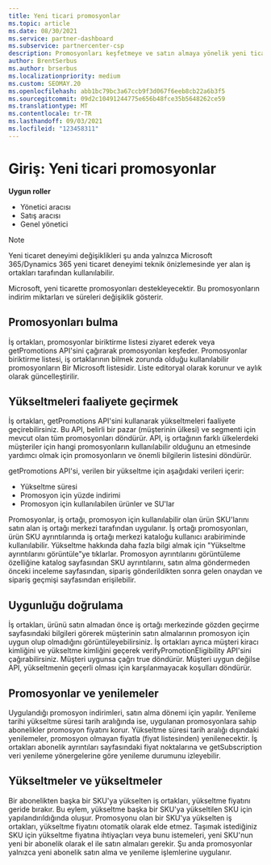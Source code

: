 ```yaml
---
title: Yeni ticari promosyonlar
ms.topic: article
ms.date: 08/30/2021
ms.service: partner-dashboard
ms.subservice: partnercenter-csp
description: Promosyonları keşfetmeye ve satın almaya yönelik yeni ticari deneyimler hakkında bilgi edinin.
author: BrentSerbus
ms.author: brserbus
ms.localizationpriority: medium
ms.custom: SEOMAY.20
ms.openlocfilehash: abb1bc79bc3a67ccb9f3d067f6eeb8cb22a6b3f5
ms.sourcegitcommit: 09d2c10491244775e656b48fce35b5648262ce59
ms.translationtype: MT
ms.contentlocale: tr-TR
ms.lasthandoff: 09/03/2021
ms.locfileid: "123458311"
---
```

# <a name="introduction-new-commerce-promotions"></a>Giriş: Yeni ticari promosyonlar

**Uygun roller**

- Yönetici aracısı
- Satış aracısı
- Genel yönetici

> [!Note] 
> Yeni ticaret deneyimi değişiklikleri şu anda yalnızca Microsoft 365/Dynamics 365 yeni ticaret deneyimi teknik önizlemesinde yer alan iş ortakları tarafından kullanılabilir.

Microsoft, yeni ticarette promosyonları destekleyecektir. Bu promosyonların indirim miktarları ve süreleri değişiklik gösterir. 

## <a name="discovering-promotions"></a>Promosyonları bulma ##

İş ortakları, promosyonlar biriktirme listesi ziyaret ederek veya getPromotions API'sini çağırarak promosyonları keşfeder. Promosyonlar biriktirme listesi, iş ortaklarının bilmek zorunda olduğu kullanılabilir promosyonların Bir Microsoft listesidir. Liste editoryal olarak korunur ve aylık olarak güncelleştirilir. 


## <a name="operationalize-promotions"></a>Yükseltmeleri faaliyete geçirmek ##

İş ortakları, getPromotions API'sini kullanarak yükseltmeleri faaliyete geçirebilirsiniz. Bu API, belirli bir pazar (müşterinin ülkesi) ve segmenti için mevcut olan tüm promosyonları döndürür. API, iş ortağının farklı ülkelerdeki müşteriler için hangi promosyonların kullanılabilir olduğunu an etmesinde yardımcı olmak için promosyonların ve önemli bilgilerin listesini döndürür. 


getPromotions API'si, verilen bir yükseltme için aşağıdaki verileri içerir:

- Yükseltme süresi
- Promosyon için yüzde indirimi
- Promosyon için kullanılabilen ürünler ve SU'lar

Promosyonlar, iş ortağı, promosyon için kullanılabilir olan ürün SKU'larını satın alan iş ortağı merkezi tarafından uygulanır. İş ortağı promosyonları, ürün SKU ayrıntılarında iş ortağı merkezi kataloğu kullanıcı arabiriminde kullanılabilir. Yükseltme hakkında daha fazla bilgi almak için "Yükseltme ayrıntılarını görüntüle"ye tıklarlar. Promosyon ayrıntılarını görüntüleme özelliğine katalog sayfasından SKU ayrıntılarını, satın alma göndermeden önceki inceleme sayfasından, sipariş gönderildikten sonra gelen onaydan ve sipariş geçmişi sayfasından erişilebilir. 


## <a name="verify-eligibility"></a>Uygunluğu doğrulama ##

İş ortakları, ürünü satın almadan önce iş ortağı merkezinde gözden geçirme sayfasındaki bilgileri görerek müşterinin satın almalarının promosyon için uygun olup olmadığını görüntüleyebilirsiniz. İş ortakları ayrıca müşteri kiracı kimliğini ve yükseltme kimliğini geçerek verifyPromotionEligibility API'sini çağırabilirsiniz. Müşteri uygunsa çağrı true döndürür. Müşteri uygun değilse API, yükseltmenin geçerli olması için karşılanmayacak koşulları döndürür. 



## <a name="promotions-and-renewals"></a>Promosyonlar ve yenilemeler ##

Uygulandığı promosyon indirimleri, satın alma dönemi için yapılır. Yenileme tarihi yükseltme süresi tarih aralığında ise, uygulanan promosyonlara sahip abonelikler promosyon fiyatını korur. Yükseltme süresi tarih aralığı dışındaki yenilemeler, promosyon olmayan fiyatla (fiyat listesinden) yenilenecektir. İş ortakları abonelik ayrıntıları sayfasındaki fiyat noktalarına ve getSubscription veri yenileme yönergelerine göre yenileme durumunu izleyebilir.


## <a name="promotions-and-upgrades"></a>Yükseltmeler ve yükseltmeler ##
Bir abonelikten başka bir SKU'ya yükselten iş ortakları, yükseltme fiyatını geride bırakır. Bu eylem, yükseltme başka bir SKU'ya yükseltilen SKU için yapılandırıldığında oluşur. Promosyonu olan bir SKU'ya yükselten iş ortakları, yükseltme fiyatını otomatik olarak elde etmez. Taşımak istediğiniz SKU için yükseltme fiyatına ihtiyaçları veya bunu istemeleri, yeni SKU'nun yeni bir abonelik olarak el ile satın almaları gerekir. Şu anda promosyonlar yalnızca yeni abonelik satın alma ve yenileme işlemlerine uygulanır.



